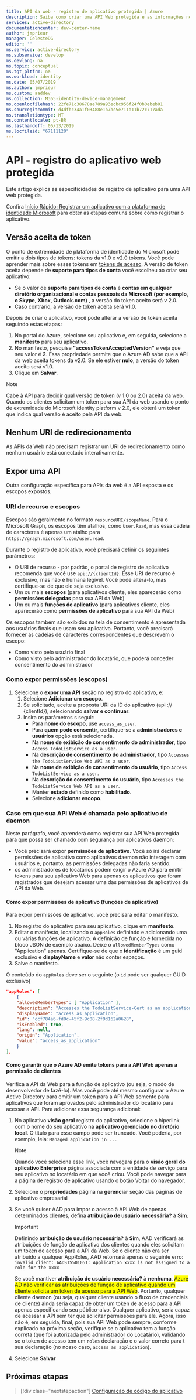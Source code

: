 ```yaml
---
title: API da web - registro de aplicativo protegida | Azure
description: Saiba como criar uma API Web protegida e as informações necessárias registrar o aplicativo.
services: active-directory
documentationcenter: dev-center-name
author: jmprieur
manager: CelesteDG
editor: ''
ms.service: active-directory
ms.subservice: develop
ms.devlang: na
ms.topic: conceptual
ms.tgt_pltfrm: na
ms.workload: identity
ms.date: 05/07/2019
ms.author: jmprieur
ms.custom: aaddev
ms.collection: M365-identity-device-management
ms.openlocfilehash: 22fe71c38678ae789a93ecbc956f24f0b0ebeb01
ms.sourcegitcommit: d4dfbc34a1f03488e1b7bc5e711a11b72c717ada
ms.translationtype: MT
ms.contentlocale: pt-BR
ms.lasthandoff: 06/13/2019
ms.locfileid: "67111120"
---
```

# <a name="protected-web-api---app-registration"></a>API - registro do aplicativo web protegida

Este artigo explica as especificidades de registro de aplicativo para uma API web protegida.

Confira [Início Rápido: Registrar um aplicativo com a plataforma de identidade Microsoft](quickstart-register-app.md) para obter as etapas comuns sobre como registrar o aplicativo.

## <a name="accepted-token-version"></a>Versão aceita de token

O ponto de extremidade de plataforma de identidade do Microsoft pode emitir a dois tipos de tokens: tokens da v1.0 e v2.0 tokens. Você pode aprender mais sobre esses tokens em [tokens de acesso](access-tokens.md). A versão de token aceita depende de **suporte para tipos de conta** você escolheu ao criar seu aplicativo:

- Se o valor de **suporte para tipos de conta** é **contas em qualquer diretório organizacional e contas pessoais da Microsoft (por exemplo, o Skype, Xbox, Outlook.com)** , a versão do token aceito será v 2.0.
- Caso contrário, a versão de token aceita será v1.0.

Depois de criar o aplicativo, você pode alterar a versão de token aceita seguindo estas etapas:

1. No portal do Azure, selecione seu aplicativo e, em seguida, selecione a **manifesto** para seu aplicativo.
2. No manifesto, pesquise **"accessTokenAcceptedVersion"** e veja que seu valor é **2**. Essa propriedade permite que o Azure AD sabe que a API da web aceita tokens da v2.0. Se ele estiver **nulo**, a versão do token aceito será v1.0.
3. Clique em **Salvar**.

> [!NOTE]
> Cabe à API para decidir qual versão de token (v 1.0 ou 2.0) aceita da web. Quando os clientes solicitam um token para sua API da web usando o ponto de extremidade do Microsoft identity platform v 2.0, ele obterá um token que indica qual versão é aceito pela API da web.

## <a name="no-redirect-uri"></a>Nenhum URI de redirecionamento

As APIs da Web não precisam registrar um URI de redirecionamento como nenhum usuário está conectado interativamente.

## <a name="expose-an-api"></a>Expor uma API

Outra configuração específica para APIs da web é a API exposta e os escopos expostos.

### <a name="resource-uri-and-scopes"></a>URI de recurso e escopos

Escopos são geralmente no formato `resourceURI/scopeName`. Para o Microsoft Graph, os escopos têm atalhos, como `User.Read`, mas essa cadeia de caracteres é apenas um atalho para `https://graph.microsoft.com/user.read`.

Durante o registro de aplicativo, você precisará definir os seguintes parâmetros:

- O URI de recurso - por padrão, o portal de registro de aplicativo recomenda que você use `api://{clientId}`. Esse URI de recurso é exclusivo, mas não é humana legível. Você pode alterá-lo, mas certifique-se de que ele seja exclusivo.
- Um ou mais **escopos** (para aplicativos cliente, eles aparecerão como **permissões delegadas** para sua API da Web)
- Um ou mais **funções de aplicativo** (para aplicativos cliente, eles aparecerão como **permissões de aplicativo** para sua API da Web)

Os escopos também são exibidos na tela de consentimento é apresentada aos usuários finais que usam seu aplicativo. Portanto, você precisará fornecer as cadeias de caracteres correspondentes que descrevem o escopo:

- Como visto pelo usuário final
- Como visto pelo administrador do locatário, que poderá conceder consentimento do administrador

### <a name="how-to-expose-delegated-permissions-scopes"></a>Como expor permissões (escopos)

1. Selecione o **expor uma API** seção no registro do aplicativo, e:
   1. Selecione **Adicionar um escopo**.
   1. Se solicitado, aceite a proposta URI da ID do aplicativo (api :// {clientId}), selecionando **salvar e continuar**.
   1. Insira os parâmetros s seguir:
      - Para **nome do escopo**, use `access_as_user`.
      - Para **quem pode consentir**, certifique-se a **administradores e usuários** opção está selecionada.
      - Na **nome de exibição de consentimento do administrador**, tipo `Access TodoListService as a user`.
      - Na **descrição de consentimento do administrador**, tipo `Accesses the TodoListService Web API as a user`.
      - Na **nome de exibição de consentimento do usuário**, tipo `Access TodoListService as a user`.
      - Na **descrição do consentimento do usuário**, tipo `Accesses the TodoListService Web API as a user`.
      - Manter **estado** definido como **habilitado**.
      - Selecione **adicionar escopo**.

### <a name="case-where-your-web-api-is-called-by-daemon-application"></a>Caso em que sua API Web é chamada pelo aplicativo de daemon

Neste parágrafo, você aprenderá como registrar sua API Web protegida para que possa ser chamado com segurança por aplicativos daemon:

- Você precisará expor **permissões de aplicativo**. Você só irá declarar permissões de aplicativo como aplicativos daemon não interagem com usuários e, portanto, as permissões delegadas não faria sentido.
- os administradores de locatários podem exigir o Azure AD para emitir tokens para seu aplicativo Web para apenas os aplicativos que foram registrados que desejam acessar uma das permissões de aplicativos de API da Web.

#### <a name="how-to-expose-application-permissions-app-roles"></a>Como expor permissões de aplicativo (funções de aplicativo)

Para expor permissões de aplicativo, você precisará editar o manifesto.

1. No registro do aplicativo para seu aplicativo, clique em **manifesto**.
1. Editar o manifesto, localizando o `appRoles` definindo e adicionando uma ou várias funções de aplicativo. A definição de função é fornecida no bloco JSON de exemplo abaixo.  Deixe o `allowedMemberTypes` como "Application" apenas. Certifique-se de que o **identificação** é um guid exclusivo e **displayName** e **valor** não conter espaços.
1. Salve o manifesto.

O conteúdo do `appRoles` deve ser o seguinte (o `id` pode ser qualquer GUID exclusivo)

```JSon
"appRoles": [
    {
    "allowedMemberTypes": [ "Application" ],
    "description": "Accesses the TodoListService-Cert as an application.",
    "displayName": "access_as_application",
    "id": "ccf784a6-fd0c-45f2-9c08-2f9d162a0628",
    "isEnabled": true,
    "lang": null,
    "origin": "Application",
    "value": "access_as_application"
    }
],
```

#### <a name="how-to-ensure-that-azure-ad-issues-tokens-for-your-web-api-only-to-allowed-clients"></a>Como garantir que o Azure AD emite tokens para a API Web apenas a permissão de clientes

Verifica a API da Web para a função de aplicativo (ou seja, o modo de desenvolvedor de fazê-lo). Mas você pode até mesmo configurar o Azure Active Directory para emitir um token para a API Web somente para aplicativos que foram aprovados pelo administrador do locatário para acessar a API. Para adicionar essa segurança adicional:

1. No aplicativo **visão geral** registro do aplicativo, selecione o hiperlink com o nome do seu aplicativo na **aplicativo gerenciado no diretório local**. O título para esse campo pode ser truncado. Você poderia, por exemplo, leia: `Managed application in ...`

   > [!NOTE]
   >
   > Quando você seleciona esse link, você navegará para o **visão geral do aplicativo Enterprise** página associada com a entidade de serviço para seu aplicativo no locatário em que você criou. Você pode navegar para a página de registro de aplicativo usando o botão Voltar do navegador.

1. Selecione o **propriedades** página na **gerenciar** seção das páginas de aplicativo empresarial
1. Se você quiser AAD para impor o acesso à API Web de apenas determinados clientes, defina **atribuição de usuário necessária?** à **Sim**.

   > [!IMPORTANT]
   >
   > Definindo **atribuição de usuário necessária?** à **Sim**, AAD verificará as atribuições de função de aplicativo dos clientes quando eles solicitam um token de acesso para a API da Web. Se o cliente não era ser atribuído a qualquer AppRoles, AAD retornará apenas o seguinte erro: `invalid_client: AADSTS501051: Application xxxx is not assigned to a role for the xxxx`
   >
   > Se você mantiver **atribuição de usuário necessária?** à **nenhuma**, <span style='background-color:yellow; display:inline'>Azure AD não verificar as atribuições de função de aplicativo quando um cliente solicita um token de acesso para a API Web</span>. Portanto, qualquer cliente daemon (ou seja, qualquer cliente usando o fluxo de credenciais de cliente) ainda seria capaz de obter um token de acesso para a API apenas especificando seu público-alvo. Qualquer aplicativo, seria capaz de acessar a API sem ter que solicitar permissões para ele. Agora, isso não é, em seguida, final, pois sua API Web pode sempre, conforme explicado na próxima seção, verifique se o aplicativo tem a função correta (que foi autorizada pelo administrador do Locatário), validando se o token de acesso tem um `roles` declaração e o valor correto para t sua declaração (no nosso caso, `access_as_application`).

1. Selecione **Salvar**

## <a name="next-steps"></a>Próximas etapas

> [!div class="nextstepaction"]
> [Configuração de código do aplicativo](scenario-protected-web-api-app-configuration.md)
